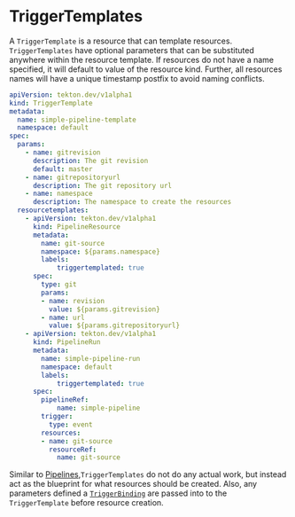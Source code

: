 # TriggerTemplates
A `TriggerTemplate` is a resource that can template resources.
`TriggerTemplates` have optional parameters that can be substituted anywhere within the resource template.
If resources do not have a name specified, it will default to value of the resource kind.
Further, all resources names will have a unique timestamp postfix to avoid naming conflicts.

```YAML
apiVersion: tekton.dev/v1alpha1
kind: TriggerTemplate
metadata:
  name: simple-pipeline-template
  namespace: default
spec:
  params:
    - name: gitrevision
      description: The git revision
      default: master
    - name: gitrepositoryurl
      description: The git repository url
    - name: namespace
      description: The namespace to create the resources
  resourcetemplates:
    - apiVersion: tekton.dev/v1alpha1
      kind: PipelineResource
      metadata:
        name: git-source
        namespace: ${params.namespace}
        labels:
            triggertemplated: true
      spec:
        type: git
        params:
        - name: revision
          value: ${params.gitrevision}
        - name: url
          value: ${params.gitrepositoryurl}
    - apiVersion: tekton.dev/v1alpha1
      kind: PipelineRun
      metadata:
        name: simple-pipeline-run
        namespace: default
        labels:
            triggertemplated: true
      spec:
        pipelineRef:
            name: simple-pipeline
        trigger:
          type: event
        resources:
        - name: git-source
          resourceRef:
            name: git-source
```

Similar to [Pipelines](https://github.com/tektoncd/pipeline/blob/master/docs/pipelines.md),`TriggerTemplates` do not do any actual work, but instead act as the blueprint for what resources should be created.
Also, any parameters defined a [`TriggerBinding`](triggerbindings.md) are passed into to the `TriggerTemplate` before resource creation.
